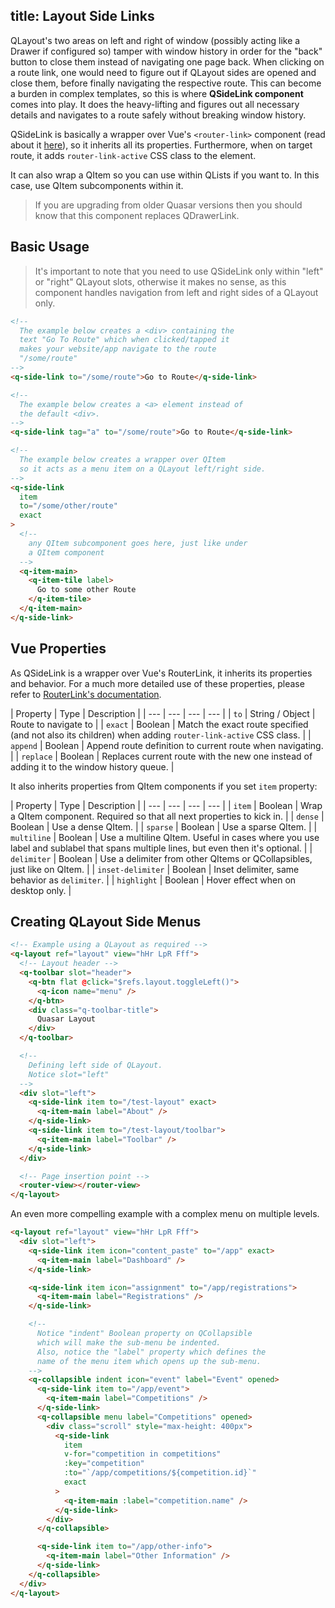 title: Layout Side Links
---
QLayout's two areas on left and right of window (possibly acting like a Drawer if configured so) tamper with window history in order for the "back" button to close them instead of navigating one page back.  When clicking on a route link, one would need to figure out if QLayout sides are opened and close them, before finally navigating the respective route. This can become a burden in complex templates, so this is where **QSideLink component** comes into play. It does the heavy-lifting and figures out all necessary details and navigates to a route safely without breaking window history.

QSideLink is basically a wrapper over Vue's `<router-link>` component (read about it [here](http://router.vuejs.org/en/api/router-link.html)), so it inherits all its properties. Furthermore, when on target route, it adds `router-link-active` CSS class to the element.

It can also wrap a QItem so you can use within QLists if you want to. In this case, use QItem subcomponents within it.

> If you are upgrading from older Quasar versions then you should know that this component replaces QDrawerLink.

## Basic Usage
> It's important to note that you need to use QSideLink only within "left" or "right" QLayout slots, otherwise it makes no sense, as this component handles navigation from left and right sides of a QLayout only.

```html
<!--
  The example below creates a <div> containing the
  text "Go To Route" which when clicked/tapped it
  makes your website/app navigate to the route
  "/some/route"
-->
<q-side-link to="/some/route">Go to Route</q-side-link>

<!--
  The example below creates a <a> element instead of
  the default <div>.
-->
<q-side-link tag="a" to="/some/route">Go to Route</q-side-link>
```

```html
<!--
  The example below creates a wrapper over QItem
  so it acts as a menu item on a QLayout left/right side.
-->
<q-side-link
  item
  to="/some/other/route"
  exact
>
  <!--
    any QItem subcomponent goes here, just like under
    a QItem component
  -->
  <q-item-main>
    <q-item-tile label>
      Go to some other Route
    </q-item-tile>
  </q-item-main>
</q-side-link>
```

## Vue Properties
As QSideLink is a wrapper over Vue's RouterLink, it inherits its properties and behavior. For a much more detailed use of these properties, please refer to [RouterLink's documentation](http://router.vuejs.org/en/api/router-link.html).

| Property | Type | Description |
| --- | --- | --- | --- |
| `to` | String / Object | Route to navigate to |
| `exact` | Boolean | Match the exact route specified (and not also its children) when adding `router-link-active` CSS class. |
| `append` | Boolean | Append route definition to current route when navigating. |
| `replace` | Boolean | Replaces current route with the new one instead of adding it to the window history queue. |

It also inherits properties from QItem components if you set `item` property:

| Property | Type | Description |
| --- | --- | --- | --- |
| `item` | Boolean | Wrap a QItem component. Required so that all next properties to kick in. |
| `dense` | Boolean | Use a dense QItem. |
| `sparse` | Boolean | Use a sparse QItem. |
| `multiline` | Boolean | Use a multiline QItem. Useful in cases where you use label and sublabel that spans multiple lines, but even then it's optional. |
| `delimiter` | Boolean | Use a delimiter from other QItems or QCollapsibles, just like on QItem. |
| `inset-delimiter` | Boolean | Inset delimiter, same behavior as `delimiter`. |
| `highlight` | Boolean | Hover effect when on desktop only. |

## Creating QLayout Side Menus

```html
<!-- Example using a QLayout as required -->
<q-layout ref="layout" view="hHr LpR Fff">
  <!-- Layout header -->
  <q-toolbar slot="header">
    <q-btn flat @click="$refs.layout.toggleLeft()">
      <q-icon name="menu" />
    </q-btn>
    <div class="q-toolbar-title">
      Quasar Layout
    </div>
  </q-toolbar>

  <!--
    Defining left side of QLayout.
    Notice slot="left"
  -->
  <div slot="left">
    <q-side-link item to="/test-layout" exact>
      <q-item-main label="About" />
    </q-side-link>
    <q-side-link item to="/test-layout/toolbar">
      <q-item-main label="Toolbar" />
    </q-side-link>
  </div>

  <!-- Page insertion point -->
  <router-view></router-view>
</q-layout>
```

An even more compelling example with a complex menu on multiple levels.
```html
<q-layout ref="layout" view="hHr LpR Fff">
  <div slot="left">
    <q-side-link item icon="content_paste" to="/app" exact>
      <q-item-main label="Dashboard" />
    </q-side-link>

    <q-side-link item icon="assignment" to="/app/registrations">
      <q-item-main label="Registrations" />
    </q-side-link>

    <!--
      Notice "indent" Boolean property on QCollapsible
      which will make the sub-menu be indented.
      Also, notice the "label" property which defines the
      name of the menu item which opens up the sub-menu.
    -->
    <q-collapsible indent icon="event" label="Event" opened>
      <q-side-link item to="/app/event">
        <q-item-main label="Competitions" />
      </q-side-link>
      <q-collapsible menu label="Competitions" opened>
        <div class="scroll" style="max-height: 400px">
          <q-side-link
            item
            v-for="competition in competitions"
            :key="competition"
            :to="`/app/competitions/${competition.id}`"
            exact
          >
            <q-item-main :label="competition.name" />
          </q-side-link>
        </div>
      </q-collapsible>

      <q-side-link item to="/app/other-info">
        <q-item-main label="Other Information" />
      </q-side-link>
    </q-collapsible>
  </div>
</q-layout>
```
